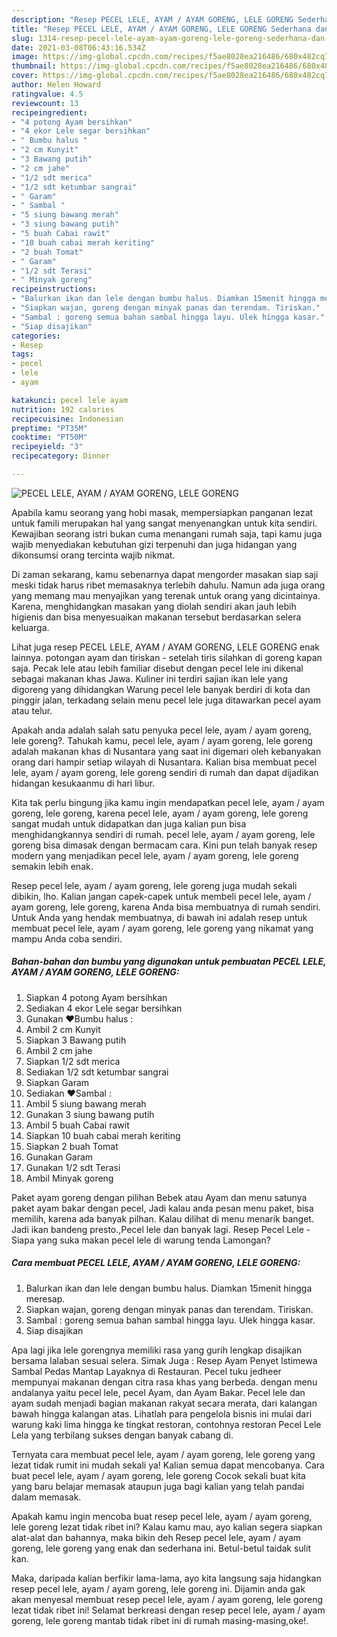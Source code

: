 ```yaml
---
description: "Resep PECEL LELE, AYAM / AYAM GORENG, LELE GORENG Sederhana dan Mudah Dibuat"
title: "Resep PECEL LELE, AYAM / AYAM GORENG, LELE GORENG Sederhana dan Mudah Dibuat"
slug: 1314-resep-pecel-lele-ayam-ayam-goreng-lele-goreng-sederhana-dan-mudah-dibuat
date: 2021-03-08T06:43:16.534Z
image: https://img-global.cpcdn.com/recipes/f5ae8028ea216486/680x482cq70/pecel-lele-ayam-ayam-goreng-lele-goreng-foto-resep-utama.jpg
thumbnail: https://img-global.cpcdn.com/recipes/f5ae8028ea216486/680x482cq70/pecel-lele-ayam-ayam-goreng-lele-goreng-foto-resep-utama.jpg
cover: https://img-global.cpcdn.com/recipes/f5ae8028ea216486/680x482cq70/pecel-lele-ayam-ayam-goreng-lele-goreng-foto-resep-utama.jpg
author: Helen Howard
ratingvalue: 4.5
reviewcount: 13
recipeingredient:
- "4 potong Ayam bersihkan"
- "4 ekor Lele segar bersihkan"
- " Bumbu halus "
- "2 cm Kunyit"
- "3 Bawang putih"
- "2 cm jahe"
- "1/2 sdt merica"
- "1/2 sdt ketumbar sangrai"
- " Garam"
- " Sambal "
- "5 siung bawang merah"
- "3 siung bawang putih"
- "5 buah Cabai rawit"
- "10 buah cabai merah keriting"
- "2 buah Tomat"
- " Garam"
- "1/2 sdt Terasi"
- " Minyak goreng"
recipeinstructions:
- "Balurkan ikan dan lele dengan bumbu halus. Diamkan 15menit hingga meresap."
- "Siapkan wajan, goreng dengan minyak panas dan terendam. Tiriskan."
- "Sambal : goreng semua bahan sambal hingga layu. Ulek hingga kasar."
- "Siap disajikan"
categories:
- Resep
tags:
- pecel
- lele
- ayam

katakunci: pecel lele ayam 
nutrition: 192 calories
recipecuisine: Indonesian
preptime: "PT35M"
cooktime: "PT50M"
recipeyield: "3"
recipecategory: Dinner

---
```



![PECEL LELE, AYAM / AYAM GORENG, LELE GORENG](https://img-global.cpcdn.com/recipes/f5ae8028ea216486/680x482cq70/pecel-lele-ayam-ayam-goreng-lele-goreng-foto-resep-utama.jpg)

Apabila kamu seorang yang hobi masak, mempersiapkan panganan lezat untuk famili merupakan hal yang sangat menyenangkan untuk kita sendiri. Kewajiban seorang istri bukan cuma menangani rumah saja, tapi kamu juga wajib menyediakan kebutuhan gizi terpenuhi dan juga hidangan yang dikonsumsi orang tercinta wajib nikmat.

Di zaman  sekarang, kamu sebenarnya dapat mengorder masakan siap saji meski tidak harus ribet memasaknya terlebih dahulu. Namun ada juga orang yang memang mau menyajikan yang terenak untuk orang yang dicintainya. Karena, menghidangkan masakan yang diolah sendiri akan jauh lebih higienis dan bisa menyesuaikan makanan tersebut berdasarkan selera keluarga. 

Lihat juga resep PECEL LELE, AYAM / AYAM GORENG, LELE GORENG enak lainnya. potongan ayam dan tiriskan - setelah tiris silahkan di goreng kapan saja. Pecak lele atau lebih familiar disebut dengan pecel lele ini dikenal sebagai makanan khas Jawa. Kuliner ini terdiri sajian ikan lele yang digoreng yang dihidangkan Warung pecel lele banyak berdiri di kota dan pinggir jalan, terkadang selain menu pecel lele juga ditawarkan pecel ayam atau telur.

Apakah anda adalah salah satu penyuka pecel lele, ayam / ayam goreng, lele goreng?. Tahukah kamu, pecel lele, ayam / ayam goreng, lele goreng adalah makanan khas di Nusantara yang saat ini digemari oleh kebanyakan orang dari hampir setiap wilayah di Nusantara. Kalian bisa membuat pecel lele, ayam / ayam goreng, lele goreng sendiri di rumah dan dapat dijadikan hidangan kesukaanmu di hari libur.

Kita tak perlu bingung jika kamu ingin mendapatkan pecel lele, ayam / ayam goreng, lele goreng, karena pecel lele, ayam / ayam goreng, lele goreng sangat mudah untuk didapatkan dan juga kalian pun bisa menghidangkannya sendiri di rumah. pecel lele, ayam / ayam goreng, lele goreng bisa dimasak dengan bermacam cara. Kini pun telah banyak resep modern yang menjadikan pecel lele, ayam / ayam goreng, lele goreng semakin lebih enak.

Resep pecel lele, ayam / ayam goreng, lele goreng juga mudah sekali dibikin, lho. Kalian jangan capek-capek untuk membeli pecel lele, ayam / ayam goreng, lele goreng, karena Anda bisa membuatnya di rumah sendiri. Untuk Anda yang hendak membuatnya, di bawah ini adalah resep untuk membuat pecel lele, ayam / ayam goreng, lele goreng yang nikamat yang mampu Anda coba sendiri.

<!--inarticleads1-->

##### Bahan-bahan dan bumbu yang digunakan untuk pembuatan PECEL LELE, AYAM / AYAM GORENG, LELE GORENG:

1. Siapkan 4 potong Ayam bersihkan
1. Sediakan 4 ekor Lele segar bersihkan
1. Gunakan  ❤Bumbu halus :
1. Ambil 2 cm Kunyit
1. Siapkan 3 Bawang putih
1. Ambil 2 cm jahe
1. Siapkan 1/2 sdt merica
1. Sediakan 1/2 sdt ketumbar sangrai
1. Siapkan  Garam
1. Sediakan  ❤Sambal :
1. Ambil 5 siung bawang merah
1. Gunakan 3 siung bawang putih
1. Ambil 5 buah Cabai rawit
1. Siapkan 10 buah cabai merah keriting
1. Siapkan 2 buah Tomat
1. Gunakan  Garam
1. Gunakan 1/2 sdt Terasi
1. Ambil  Minyak goreng


Paket ayam goreng dengan pilihan Bebek atau Ayam dan menu satunya paket ayam bakar dengan pecel, Jadi kalau anda pesan menu paket, bisa memilih, karena ada banyak pilhan. Kalau dilihat di menu menarik banget. Jadi ikan bandeng presto.,Pecel lele dan banyak lagi. Resep Pecel Lele - Siapa yang suka makan pecel lele di warung tenda Lamongan? 

<!--inarticleads2-->

##### Cara membuat PECEL LELE, AYAM / AYAM GORENG, LELE GORENG:

1. Balurkan ikan dan lele dengan bumbu halus. Diamkan 15menit hingga meresap.
1. Siapkan wajan, goreng dengan minyak panas dan terendam. Tiriskan.
1. Sambal : goreng semua bahan sambal hingga layu. Ulek hingga kasar.
1. Siap disajikan


Apa lagi jika lele gorengnya memiliki rasa yang gurih lengkap disajikan bersama lalaban sesuai selera. Simak Juga : Resep Ayam Penyet Istimewa Sambal Pedas Mantap Layaknya di Restauran. Pecel tuku jedheer mempunyai makanan dengan citra rasa khas yang berbeda. dengan menu andalanya yaitu pecel lele, pecel Ayam, dan Ayam Bakar. Pecel lele dan ayam sudah menjadi bagian makanan rakyat secara merata, dari kalangan bawah hingga kalangan atas. Lihatlah para pengelola bisnis ini mulai dari warung kaki lima hingga ke tingkat restoran, contohnya restoran Pecel Lele Lela yang terbilang sukses dengan banyak cabang di. 

Ternyata cara membuat pecel lele, ayam / ayam goreng, lele goreng yang lezat tidak rumit ini mudah sekali ya! Kalian semua dapat mencobanya. Cara buat pecel lele, ayam / ayam goreng, lele goreng Cocok sekali buat kita yang baru belajar memasak ataupun juga bagi kalian yang telah pandai dalam memasak.

Apakah kamu ingin mencoba buat resep pecel lele, ayam / ayam goreng, lele goreng lezat tidak ribet ini? Kalau kamu mau, ayo kalian segera siapkan alat-alat dan bahannya, maka bikin deh Resep pecel lele, ayam / ayam goreng, lele goreng yang enak dan sederhana ini. Betul-betul taidak sulit kan. 

Maka, daripada kalian berfikir lama-lama, ayo kita langsung saja hidangkan resep pecel lele, ayam / ayam goreng, lele goreng ini. Dijamin anda gak akan menyesal membuat resep pecel lele, ayam / ayam goreng, lele goreng lezat tidak ribet ini! Selamat berkreasi dengan resep pecel lele, ayam / ayam goreng, lele goreng mantab tidak ribet ini di rumah masing-masing,oke!.

